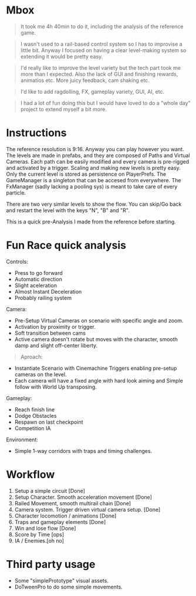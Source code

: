 # Mbox

> It took me 4h 40min to do it, including the analysis of the reference game.

> I wasn't used to a rail-based control system so I has to improvise a little bit. Anyway I focused on having a clear level-making system so extending it would be pretty easy.

> I'd really like to improve the level variety but the tech part took me more than I expected. Also the lack of GUI and finishing rewards, animatios etc. More juicy feedback, cam shaking etc.

> I'd like to add ragdolling, FX, gameplay variety, GUI, AI, etc.

> I had a lot of fun doing this but I would have loved to do a "whole day" project to extend myself a bit more.

Instructions
=============
The reference resolution is 9:16. Anyway you can play however you want.
The levels are made in prefabs, and they are composed of Paths and Virtual Cameras.
Each path can be easily modified and every camera is pre-rigged and activated by a trigger. Scaling and making new levels is pretty easy.
Only the current level is stored as persistence on PlayerPrefs.
The GameManager is a singleton that can be accesed from everywhere.
The FxManager (sadly lacking a pooling sys) is meant to take care of every particle.


There are two very similar levels to show the flow.
You can skip/Go back and restart the level with the keys "N", "B" and "R".



This is a quick pre-Analysis I made from the reference before starting.

Fun Race quick analysis
======================

Controls:

- Press to go forward
- Automatic direction
- Slight aceleration
- Almost Instant Deceleration
- Probably railing system 

Camera:
- Pre-Setup Virtual Cameras on scenario with specific angle and zoom.
- Activation by proximity or trigger.
- Soft transition between cams
- Active camera doesn't rotate but moves with the character, smooth damp and slight off-center liberty.

> Aproach: 
- Instantiate Scenario with Cinemachine Triggers enabling pre-setup cameras on the level.
- Each camera will have a fixed angle with hard look aiming and Simple follow with World Up transposing.

Gameplay:

- Reach finish line
- Dodge Obstacles
- Respawn on last checkpoint
- Competition IA

Environment:

- Simple 1-way corridors with traps and timing challenges.

Workflow
=============

1. Setup a simple circuit [Done]
2. Setup Character. Smooth acceleration movement [Done]
3. Railed Movement, smooth multirail chain [Done]
4. Camera system. Trigger driven virtual camera setup. [Done]
5. Character locomotion / animations [Done]
6. Traps and gameplay elements [Done]
7. Win and lose flow [Done]
8. Score by Time [ops]
9. IA / Enemies.[oh no]


Third party usage
=================
- Some "simplePrototype" visual assets.
- DoTweenPro to do some simple movements.
